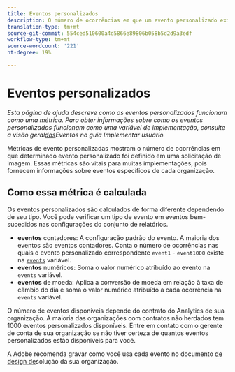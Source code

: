 ```yaml
---
title: Eventos personalizados
description: O número de ocorrências em que um evento personalizado existe.
translation-type: tm+mt
source-git-commit: 554ced510600a4d5866e89806b058b5d2d9a3edf
workflow-type: tm+mt
source-wordcount: '221'
ht-degree: 19%

---
```



# Eventos personalizados

*Esta página de ajuda descreve como os eventos personalizados funcionam como uma métrica. Para obter informações sobre como os eventos personalizados funcionam como uma variável de implementação, consulte a visão geral[dos](/help/implement/vars/page-vars/events/events-overview.md)Eventos no guia Implementar usuário.*

Métricas de evento personalizadas mostram o número de ocorrências em que determinado evento personalizado foi definido em uma solicitação de imagem. Essas métricas são vitais para muitas implementações, pois fornecem informações sobre eventos específicos de cada organização.

## Como essa métrica é calculada

Os eventos personalizados são calculados de forma diferente dependendo de seu tipo. Você pode verificar um tipo de evento em eventos [](../../admin/admin/c-success-events/success-event.md) bem-sucedidos nas configurações do conjunto de relatórios.

* **eventos** contadores: A configuração padrão do evento. A maioria dos eventos são eventos contadores. Conta o número de ocorrências nas quais o evento personalizado correspondente `event1` - `event1000` existe na [`events`](/help/implement/vars/page-vars/events/events-overview.md) variável.
* **eventos** numéricos: Soma o valor numérico atribuído ao evento na `events` variável.
* **eventos** de moeda: Aplica a conversão de moeda em relação à taxa de câmbio do dia e soma o valor numérico atribuído a cada ocorrência na `events` variável.

O número de eventos disponíveis depende do contrato do Analytics de sua organização. A maioria das organizações com contratos não herdados tem 1000 eventos personalizados disponíveis. Entre em contato com o gerente de conta de sua organização se não tiver certeza de quantos eventos personalizados estão disponíveis para você.

A Adobe recomenda gravar como você usa cada evento no documento [de design de](/help/implement/prepare/solution-design.md)solução da sua organização.
